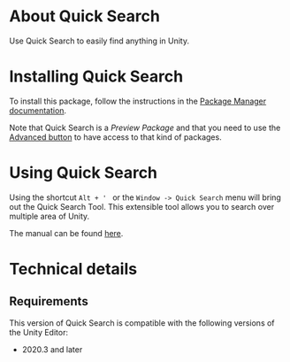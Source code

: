# About Quick Search

Use Quick Search to easily find anything in Unity.

# Installing Quick Search

To install this package, follow the instructions in the [Package Manager documentation](https://docs.unity3d.com/Packages/com.unity.package-manager-ui@latest/index.html).

Note that Quick Search is a *Preview Package* and that you need to use the [Advanced button](https://docs.unity3d.com/Packages/com.unity.package-manager-ui@2.1/manual/index.html#advanced) to have access to that kind of packages.

# Using Quick Search

Using the shortcut ```Alt + ' ``` or the `Window -> Quick Search` menu will bring out the Quick Search Tool. This extensible tool allows you to search over multiple area of Unity.

The manual can be found [here](Documentation~/QuickSearch.md).

# Technical details
## Requirements

This version of Quick Search is compatible with the following versions of the Unity Editor:

* 2020.3 and later
